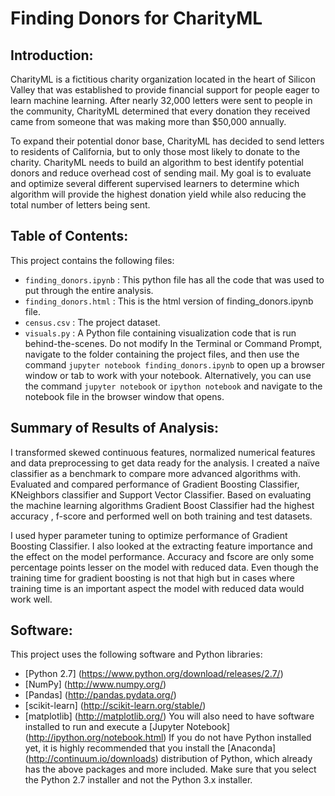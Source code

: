 # Finding Donors for CharityML
## Introduction:

CharityML is a fictitious charity organization located in the heart of Silicon Valley that was established to provide financial support for people eager to learn machine learning. After nearly 32,000 letters were sent to people in the community, CharityML determined that every donation they received came from someone that was making more than $50,000 annually. 

To expand their potential donor base, CharityML has decided to send letters to residents of California, but to only those most likely to donate to the charity. 
CharityML needs to build an algorithm to best identify potential donors and reduce overhead cost of sending mail. My goal is to evaluate and optimize several different supervised learners to determine which algorithm will provide the highest donation yield while also reducing the total number of letters being sent.

##  Table of Contents:

This project contains the following files:
- `finding_donors.ipynb` : This python file has all the code that was used to put through the entire analysis. 
- `finding_donors.html` : This is the html version of finding_donors.ipynb file. 
- `census.csv` : The project dataset. 
- `visuals.py` : A Python file containing visualization code that is run behind-the-scenes. Do not modify
In the Terminal or Command Prompt, navigate to the folder containing the project files, and then use the command `jupyter notebook finding_donors.ipynb` to open up a browser window or tab to work with your notebook. Alternatively, you can use the command `jupyter notebook` or `ipython notebook` and navigate to the notebook file in the browser window that opens.

##  Summary of Results of Analysis:

I transformed skewed continuous features, normalized numerical features and data preprocessing to get data ready for the analysis. 
I created a naïve classifier as a benchmark to compare more advanced algorithms with. Evaluated and compared performance of Gradient Boosting Classifier, KNeighbors classifier and Support Vector Classifier.
Based on evaluating the machine learning algorithms Gradient Boost Classifier had the highest accuracy , f-score and performed well on both training and test datasets.

I used hyper parameter tuning to optimize performance of Gradient Boosting Classifier. I also looked at the extracting feature importance and the effect on the model performance. Accuracy and fscore are only some percentage points lesser on the model with reduced data. Even though the training time for gradient boosting is not that high but in cases where training time is an important aspect the model with reduced data would work well.

##  Software:

This project uses the following software and Python libraries:
-  [Python 2.7] (https://www.python.org/download/releases/2.7/)
-  [NumPy] (http://www.numpy.org/)
-  [Pandas] (http://pandas.pydata.org/)
-  [scikit-learn] (http://scikit-learn.org/stable/)
-  [matplotlib] (http://matplotlib.org/)
You will also need to have software installed to run and execute a [Jupyter Notebook] (http://ipython.org/notebook.html)
If you do not have Python installed yet, it is highly recommended that you install the [Anaconda] (http://continuum.io/downloads) distribution of Python, which already has the above packages and more included. Make sure that you select the Python 2.7 installer and not the Python 3.x installer.
